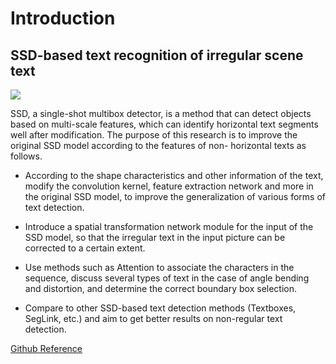 # Introduction

## SSD-based text recognition of irregular scene text

![](https://media.arxiv-vanity.com/render-output/6473535/x1.png)

SSD, a single-shot multibox detector, is a method that can detect
objects based on multi-scale features, which can identify horizontal text
segments well after modification. The purpose of this research is to
improve the original SSD model according to the features of non-
horizontal texts as follows.

- According to the shape characteristics and other information of the
text, modify the convolution kernel, feature extraction network and more
in the original SSD model, to improve the generalization of various
forms of text detection.

- Introduce a spatial transformation network module for the input of
the SSD model, so that the irregular text in the input picture can be
corrected to a certain extent.

- Use methods such as Attention to associate the characters in the
sequence, discuss several types of text in the case of angle bending and
distortion, and determine the correct boundary box selection.

- Compare to other SSD-based text detection methods (Textboxes,
SegLink, etc.) and aim to get better results on non-regular text detection.

[Github Reference](https://github.com/sinkirin/text-detection-practice)